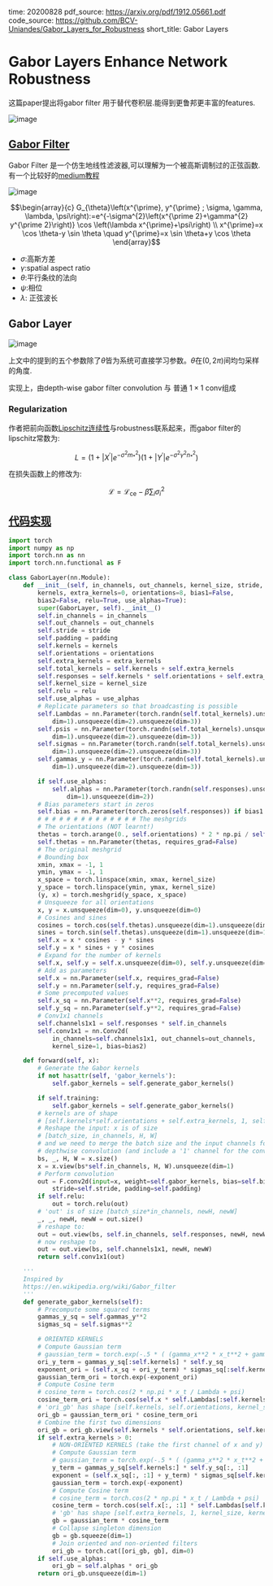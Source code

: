 time: 20200828
pdf_source: https://arxiv.org/pdf/1912.05661.pdf
code_source: https://github.com/BCV-Uniandes/Gabor_Layers_for_Robustness
short_title: Gabor Layers

# Gabor Layers Enhance Network Robustness

这篇paper提出将gabor filter 用于替代卷积层.能得到更鲁邦更丰富的features.

![image](res/GaborLayer_base.png)

## [Gabor Filter](https://www.wikiwand.com/en/Gabor_filter#:~:text=In%20image%20processing%2C%20a%20Gabor,point%20or%20region%20of%20analysis)

Gabor Filter 是一个仿生地线性滤波器,可以理解为一个被高斯调制过的正弦函数. 有一个比较好的[medium教程](https://medium.com/@anuj_shah/through-the-eyes-of-gabor-filter-17d1fdb3ac97)

![image](https://miro.medium.com/max/543/1*k5MJMQmMCPyApgTqtKnDZg.png)

$$\begin{array}{c}
G_{\theta}\left(x^{\prime}, y^{\prime} ; \sigma, \gamma, \lambda, \psi\right):=e^{-\sigma^{2}\left(x^{\prime 2}+\gamma^{2} y^{\prime 2}\right)} \cos \left(\lambda x^{\prime}+\psi\right) \\
x^{\prime}=x \cos \theta-y \sin \theta \quad y^{\prime}=x \sin \theta+y \cos \theta
\end{array}$$

- $\sigma$:高斯方差
- $\gamma$:spatial aspect ratio
- $\theta$:平行条纹的法向
- $\psi$:相位
- $\lambda$: 正弦波长

## Gabor Layer

![image](res/gaborLayer_operations.png)

上文中的提到的五个参数除了$\theta$皆为系统可直接学习参数。$\theta$在$(0, 2\pi)$间均匀采样的角度.

实现上，由depth-wise gabor filter convolution 与 普通 $1\times 1$ conv组成

### Regularization

作者把前向函数[Lipschitz连续性](../The_theory/Why_gradien_clip_norm.md)与robustness联系起来，而gabor filter的lipschitz常数为:

$$L=\left(1+\left|X^{\prime}\right| e^{-\sigma^{2} m_{*}^{2}}\right)\left(1+\left|Y^{\prime}\right| e^{-\sigma^{2} \gamma^{2} n_{*}^{2}}\right)$$

在损失函数上的修改为:

$$\mathcal{L}=\mathcal{L}_{\mathrm{ce}}-\beta \sum_{i} \sigma_{i}^{2}$$


## [代码实现](https://github.com/BCV-Uniandes/Gabor_Layers_for_Robustness/blob/master/models/gabor_layers.py)

```python
import torch
import numpy as np
import torch.nn as nn
import torch.nn.functional as F

class GaborLayer(nn.Module):
    def __init__(self, in_channels, out_channels, kernel_size, stride, padding, 
        kernels, extra_kernels=0, orientations=8, bias1=False, 
        bias2=False, relu=True, use_alphas=True):
        super(GaborLayer, self).__init__()
        self.in_channels = in_channels
        self.out_channels = out_channels
        self.stride = stride
        self.padding = padding
        self.kernels = kernels
        self.orientations = orientations
        self.extra_kernels = extra_kernels
        self.total_kernels = self.kernels + self.extra_kernels
        self.responses = self.kernels * self.orientations + self.extra_kernels
        self.kernel_size = kernel_size
        self.relu = relu
        self.use_alphas = use_alphas
        # Replicate parameters so that broadcasting is possible
        self.Lambdas = nn.Parameter(torch.randn(self.total_kernels).unsqueeze(
            dim=1).unsqueeze(dim=2).unsqueeze(dim=3))
        self.psis = nn.Parameter(torch.randn(self.total_kernels).unsqueeze(
            dim=1).unsqueeze(dim=2).unsqueeze(dim=3))
        self.sigmas = nn.Parameter(torch.randn(self.total_kernels).unsqueeze(
            dim=1).unsqueeze(dim=2).unsqueeze(dim=3))
        self.gammas_y = nn.Parameter(torch.randn(self.total_kernels).unsqueeze(
            dim=1).unsqueeze(dim=2).unsqueeze(dim=3))

        if self.use_alphas:
            self.alphas = nn.Parameter(torch.randn(self.responses).unsqueeze(
                dim=1).unsqueeze(dim=2))
        # Bias parameters start in zeros
        self.bias = nn.Parameter(torch.zeros(self.responses)) if bias1 else None
        # # # # # # # # # # # # # # The meshgrids
        # The orientations (NOT learnt!)
        thetas = torch.arange(0., self.orientations) * 2 * np.pi / self.orientations
        self.thetas = nn.Parameter(thetas, requires_grad=False)
        # The original meshgrid
        # Bounding box
        xmin, xmax = -1, 1
        ymin, ymax = -1, 1
        x_space = torch.linspace(xmin, xmax, kernel_size)
        y_space = torch.linspace(ymin, ymax, kernel_size)
        (y, x) = torch.meshgrid(y_space, x_space)
        # Unsqueeze for all orientations
        x, y = x.unsqueeze(dim=0), y.unsqueeze(dim=0)
        # Cosines and sines
        cosines = torch.cos(self.thetas).unsqueeze(dim=1).unsqueeze(dim=1)
        sines = torch.sin(self.thetas).unsqueeze(dim=1).unsqueeze(dim=1)
        self.x = x * cosines - y * sines
        self.y = x * sines + y * cosines
        # Expand for the number of kernels
        self.x, self.y = self.x.unsqueeze(dim=0), self.y.unsqueeze(dim=0)
        # Add as parameters
        self.x = nn.Parameter(self.x, requires_grad=False)
        self.y = nn.Parameter(self.y, requires_grad=False)
        # Some precomputed values
        self.x_sq = nn.Parameter(self.x**2, requires_grad=False)
        self.y_sq = nn.Parameter(self.y**2, requires_grad=False)
        # Conv1x1 channels
        self.channels1x1 = self.responses * self.in_channels
        self.conv1x1 = nn.Conv2d(
            in_channels=self.channels1x1, out_channels=out_channels, 
            kernel_size=1, bias=bias2)

    def forward(self, x):
        # Generate the Gabor kernels
        if not hasattr(self, 'gabor_kernels'):
            self.gabor_kernels = self.generate_gabor_kernels()

        if self.training:
            self.gabor_kernels = self.generate_gabor_kernels()
        # kernels are of shape 
        # [self.kernels*self.orientations + self.extra_kernels, 1, self.kernel_size, self.kernel_size]
        # Reshape the input: x is of size
        # [batch_size, in_channels, H, W]
        # and we need to merge the batch size and the input channels for the
        # depthwise convolution (and include a '1' channel for the convolution)
        bs, _, H, W = x.size()
        x = x.view(bs*self.in_channels, H, W).unsqueeze(dim=1)
        # Perform convolution
        out = F.conv2d(input=x, weight=self.gabor_kernels, bias=self.bias, 
            stride=self.stride, padding=self.padding)
        if self.relu:
            out = torch.relu(out)
        # 'out' is of size [batch_size*in_channels, newH, newW]
        _, _, newH, newW = out.size()
        # reshape to:
        out = out.view(bs, self.in_channels, self.responses, newH, newW)
        # now reshape to 
        out = out.view(bs, self.channels1x1, newH, newW)
        return self.conv1x1(out)

    '''
    Inspired by
    https://en.wikipedia.org/wiki/Gabor_filter
    '''
    def generate_gabor_kernels(self):
        # Precompute some squared terms
        gammas_y_sq = self.gammas_y**2
        sigmas_sq = self.sigmas**2

        # ORIENTED KERNELS
        # Compute Gaussian term
        # gaussian_term = torch.exp(-.5 * ( (gamma_x**2 * x_t**2 + gamma_y**2 * y_t**2)/ sigma**2 ))
        ori_y_term = gammas_y_sq[:self.kernels] * self.y_sq
        exponent_ori = (self.x_sq + ori_y_term) * sigmas_sq[:self.kernels]
        gaussian_term_ori = torch.exp(-exponent_ori)
        # Compute Cosine term
        # cosine_term = torch.cos(2 * np.pi * x_t / Lambda + psi)
        cosine_term_ori = torch.cos(self.x * self.Lambdas[:self.kernels] + self.psis[:self.kernels])
        # 'ori_gb' has shape [self.kernels, self.orientations, kernel_size, kernel_size]
        ori_gb = gaussian_term_ori * cosine_term_ori
        # Combine the first two dimensions
        ori_gb = ori_gb.view(self.kernels * self.orientations, self.kernel_size, self.kernel_size)
        if self.extra_kernels > 0:
            # NON-ORIENTED KERNELS (take the first channel of x and y)
            # Compute Gaussian term
            # gaussian_term = torch.exp(-.5 * ( (gamma_x**2 * x_t**2 + gamma_y**2 * y_t**2)/ sigma**2 ))
            y_term = gammas_y_sq[self.kernels:] * self.y_sq[:, :1]
            exponent = (self.x_sq[:, :1] + y_term) * sigmas_sq[self.kernels:]
            gaussian_term = torch.exp(-exponent)
            # Compute Cosine term
            # cosine_term = torch.cos(2 * np.pi * x_t / Lambda + psi)
            cosine_term = torch.cos(self.x[:, :1] * self.Lambdas[self.kernels:] + self.psis[self.kernels:])
            # 'gb' has shape [self.extra_kernels, 1, kernel_size, kernel_size]
            gb = gaussian_term * cosine_term
            # Collapse singleton dimension
            gb = gb.squeeze(dim=1)
            # Join oriented and non-oriented filters
            ori_gb = torch.cat([ori_gb, gb], dim=0)
        if self.use_alphas:
            ori_gb = self.alphas * ori_gb
        return ori_gb.unsqueeze(dim=1)
```